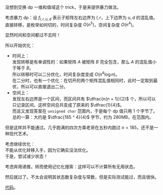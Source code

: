 没想到交换 dp 一维和值域这个 trick，于是来提供暴力做法。

考虑暴力 dp：设 $f _ {l, r, u, d}$ 表示子矩阵左右边界为 $l, r$，上下边界为 $u, d$ 的混乱值。直接转移，是枚举如何切的，时间复杂度 $O(n ^ 5)$，空间复杂度 $O(n ^ 4)$。

显然时间和空间都过不去阿！

所以开始优化：

- 时间上：  
  发现转移是有单调性的：如果矩阵 $A$ 被矩阵 $B$ 完全包含，那么 $A$ 的混乱值小于等于 $B$。  
  所以转移时可以二分优化，时间复杂度变成 $O(n ^ 4 \log n)$。  
  在二分时，也有一个优化：在切开的两个矩阵混乱值相同时，此时一定取到最优，所以可以直接退出二分。
- 空间上：  
  发现左右边界是一个区间，而区间共有 $\dfrac{n(n + 1)}{2}$ 个，所以可以只记录区间，这样空间总共变成了原来的 $\dfrac{1}{4}$。  
  而且又发现答案在 `unsigned char` 范围内，于是每个 dp 值只用 $1$ 个字节了。
  总的一算：大约是 $\dfrac{185 ^ 4}{4}$ 字节，约为 280MB，在范围内。

但是这样并不能通过。几乎跑满的四次方乘老哥在五秒内跑过 $n=185$，还不是一种现代艺术。

考虑继续优化：  
不能从优化转移入手，因为它确实没法优化。  
于是，尝试减少状态！

考虑弃用递推，转而使用记忆化搜索：这样可以不计算所有无用状态。  

然后就过了。不太会说明其状态数复杂度与常数，但是实际测试能过，而且很快。

[代码](https://atcoder.jp/contests/agc033/submissions/39122845)。

